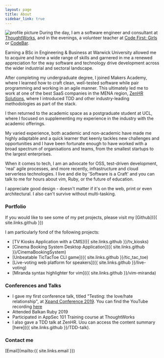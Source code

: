 ```yaml
---
layout: page
title: About
sidebar_link: true
---
```


![profile picture](https://avatars1.githubusercontent.com/u/10406173?v=3&s=300)
During the day, I am a software engineer and consultant at [ThoughtWorks](https://www.thoughtworks.com/), and in the evenings, a volunteer teacher at [Code First: Girls](https://www.codefirstgirls.org.uk/) or [CodeBar](https://codebar.io/).

Earning a BSc in Engineering & Business at Warwick University allowed me to acquire and hone a wide range of skills and garnered in me a renewed appreciation for the way software and technology drive development across the wider industrial and sectoral landscape.

After completing my undergraduate degree, I joined Makers Academy, where I learned how to craft clean, well-tested software while pair programming and working in an agile manner. This ultimately led me to work at one of the best SaaS companies in the MENA region, [ZenHR Solutions](https://www.zenhr.com/), where I introduced TDD and other industry-leading methodologies as part of the stack.

I then returned to the academic space as a postgraduate student at UCL, where I focused on supplementing my experience in the industry with the academic offerings.

My varied experience, both academic and non-academic have made me highly adaptable and a quick learner that keenly tackles new challenges and opportunities and I have been fortunate enough to have worked with a broad spectrum of organisations and teams, from the smallest startups to the largest enterprises.

When it comes to tech, I am an advocate for OSS, test-driven development, 'real' agile processes, and more recently, infrastructure and cloud serverless technologies.
I live and die by 'Software is a Craft' and you can talk to me for hours about vim, Ruby, or the future of education.

I appreciate good design - doesn't matter if it's on the web, print or even architectural. I also can't survive without multi-tasking.

### Portfolio

If you would like to see some of my pet projects, please visit my [Github]({{ site.links.github }})

I am particularly fond of the following projects:
- [TV Kiosks Application with a CMS]({{ site.links.github }}/tv_kiosks)
- [Cinema Booking System Desktop Application]({{ site.links.github }}/CinemaBookingSystem)
- [Unbeatable TicTacToe CLI game]({{ site.links.github }}/tic_tac_toe)
- [Live-voting web platform for speakers]({{ site.links.github }}/live-voting)
- [Miranda syntax highlighter for vim]({{ site.links.github }}/vim-miranda)

### Conferences and Talks
- I gave my first conference talk, titled "Testing: the love/hate relationship", at [Xpand Conference 2019](http://www.xpandconf.com/schedule). You can find the YouTube recording [here](https://youtu.be/iN-T50YB8IA?t=2)
- Attended Balkan Ruby 2019
- Participated in AppSec 101 Training course at ThoughtWorks
- I also gave a TDD talk at ZenHR. Uou can access the content summary [here]({{ site.links.github }}/TDD-talk).

### Contact me

[Email](mailto:{{ site.links.email }})

